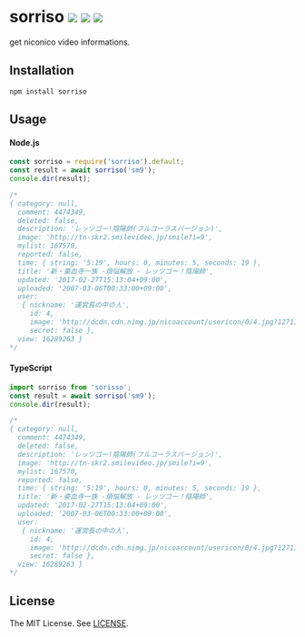 sorriso [![][mit-badge]][mit] [![][travis-badge]][travis] [![][greenkeeper-badge]][greenkeeper]
==========
get niconico video informations.

Installation
----------
```
npm install sorriso
```

Usage
----------

#### Node.js
```js
const sorriso = require('sorriso').default;
const result = await sorriso('sm9');
console.dir(result);

/* 
{ category: null,
  comment: 4474349,
  deleted: false,
  description: 'レッツゴー!陰陽師(フルコーラスバージョン)',
  image: 'http://tn-skr2.smilevideo.jp/smile?i=9',
  mylist: 167570,
  reported: false,
  time: { string: '5:19', hours: 0, minutes: 5, seconds: 19 },
  title: '新・豪血寺一族 -煩悩解放 - レッツゴー！陰陽師',
  updated: '2017-02-27T15:13:04+09:00',
  uploaded: '2007-03-06T00:33:00+09:00',
  user: 
   { nickname: '運営長の中の人',
     id: 4,
     image: 'http://dcdn.cdn.nimg.jp/nicoaccount/usericon/0/4.jpg?1271141672',
     secret: false },
  view: 16289263 }
*/
```

#### TypeScript
```ts
import sorriso from 'sorisso';
const result = await sorriso('sm9');
console.dir(result);

/* 
{ category: null,
  comment: 4474349,
  deleted: false,
  description: 'レッツゴー!陰陽師(フルコーラスバージョン)',
  image: 'http://tn-skr2.smilevideo.jp/smile?i=9',
  mylist: 167570,
  reported: false,
  time: { string: '5:19', hours: 0, minutes: 5, seconds: 19 },
  title: '新・豪血寺一族 -煩悩解放 - レッツゴー！陰陽師',
  updated: '2017-02-27T15:13:04+09:00',
  uploaded: '2007-03-06T00:33:00+09:00',
  user: 
   { nickname: '運営長の中の人',
     id: 4,
     image: 'http://dcdn.cdn.nimg.jp/nicoaccount/usericon/0/4.jpg?1271141672',
     secret: false },
  view: 16289263 }
*/
```

License
----------
The MIT License. See [LICENSE](LICENSE).

[mit]: http://opensource.org/licenses/MIT
[mit-badge]:https://img.shields.io/badge/license-MIT-444444.svg?style=flat-square
[travis]: https://travis-ci.org/prezzemolo/sorriso
[travis-badge]: https://img.shields.io/travis/prezzemolo/sorriso/master.svg?style=flat-square
[greenkeeper]: https://greenkeeper.io/
[greenkeeper-badge]: https://badges.greenkeeper.io/prezzemolo/sorriso.svg
